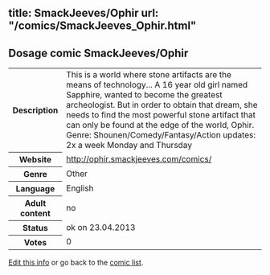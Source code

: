 title: SmackJeeves/Ophir
url: "/comics/SmackJeeves_Ophir.html"
---
Dosage comic SmackJeeves/Ophir
-----------------------------------------

<table class="comicinfo">
<tr>
<th>Description</th><td>This is a world where stone artifacts are the means of technology... A 16 year old girl named Sapphire, wanted to become the greatest archeologist. But in order to obtain that dream, she needs to find the most powerful stone artifact that can only be found at the edge of the world, Ophir. Genre: Shounen/Comedy/Fantasy/Action updates: 2x a week Monday and Thursday</td>
</tr>
<tr>
<th>Website</th><td><a href="http://ophir.smackjeeves.com/comics/">http://ophir.smackjeeves.com/comics/</a></td>
</tr>
<tr>
<th>Genre</th><td>Other</td>
</tr>
<tr>
<th>Language</th><td>English</td>
</tr>
<tr>
<th>Adult content</th><td>no</td>
</tr>
<tr>
<th>Status</th><td>ok on 23.04.2013</td>
</tr>
<tr>
<th>Votes</th><td>0</div></td>
</tr>
</table>

[Edit this info](/comics/SmackJeeves_Ophir_edit.html) or go back to the [comic list](../comic-index.html).
